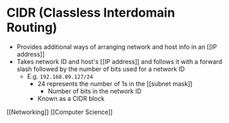 # CIDR (Classless Interdomain Routing)

- Provides additional ways of arranging network and host info in an [[IP address]]
- Takes network ID and host's [[IP address]] and follows it with a forward slash followed by the number of bits used for a network ID
  - E.g. `192.168.89.127/24`
    - 24 represents the number of 1s in the [[subnet mask]]
      - Number of bits in the network ID
    - Known as a CIDR block

[[Networking]] [[Computer Science]]

